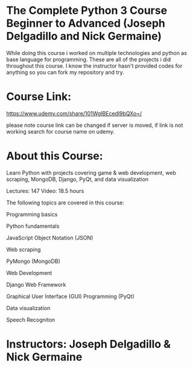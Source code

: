 # The Complete Python 3 Course Beginner to Advanced (Joseph Delgadillo and Nick Germaine)
While doing this course i worked on multiple technologies and python as base language for programming. These are all of the projects i did throughout this course. I know the instructor hasn't provided codes for anything so you can fork my repository and try.
# Course Link:
https://www.udemy.com/share/101WgIBEcedl9bQXo=/ 

please note course link can be changed if server is moved, if link is not working search for course name on udemy.

# About this Course:

Learn Python with projects covering game & web development, web scraping, MongoDB, Django, PyQt, and data visualization

Lectures: 147
Video: 18.5 hours

The following topics are covered in this course:

Programming basics

Python fundamentals

JavaScript Object Notation (JSON)

Web scraping

PyMongo (MongoDB)

Web Development

Django Web Framework

Graphical User Interface (GUI) Programming (PyQt)

Data visualization

Speech Recogniton


# Instructors: Joseph Delgadillo & Nick Germaine

